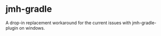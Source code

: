 # jmh-gradle
A drop-in replacement workaround for the current issues with jmh-gradle-plugin on windows.
